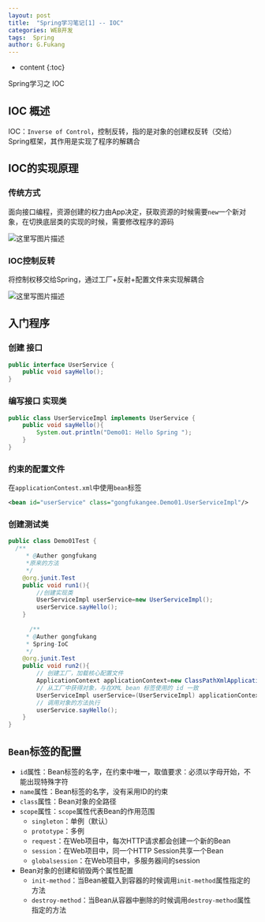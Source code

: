 ```yaml
---
layout: post
title:  "Spring学习笔记[1] -- IOC"
categories: WEB开发
tags:  Spring
author: G.Fukang
---
```

* content
{:toc}

Spring学习之 IOC 

## IOC 概述

IOC：`Inverse of Control`，控制反转，指的是对象的创建权反转（交给）Spring框架，其作用是实现了程序的解耦合

## IOC的实现原理

### 传统方式

面向接口编程，资源创建的权力由App决定，获取资源的时候需要`new`一个新对象，在切换底层类的实现的时候，需要修改程序的源码

![这里写图片描述](http://img.blog.csdn.net/2018030323160976?watermark/2/text/aHR0cDovL2Jsb2cuY3Nkbi5uZXQvYW5vbnltb3VzRw==/font/5a6L5L2T/fontsize/400/fill/I0JBQkFCMA==/dissolve/70)

### IOC控制反转

将控制权移交给Spring，通过工厂+反射+配置文件来实现解耦合

![这里写图片描述](http://img.blog.csdn.net/20180303231622590?watermark/2/text/aHR0cDovL2Jsb2cuY3Nkbi5uZXQvYW5vbnltb3VzRw==/font/5a6L5L2T/fontsize/400/fill/I0JBQkFCMA==/dissolve/70)

## 入门程序

### 创建 接口

```java
public interface UserService {
    public void sayHello();
}
```

### 编写接口 实现类

```java
public class UserServiceImpl implements UserService {
    public void sayHello(){
        System.out.println("Demo01: Hello Spring ");
    }
}
```

### 约束的配置文件

在`applicationContest.xml`中使用`bean`标签

```xml
<bean id="userService" class="gongfukangee.Demo01.UserServiceImpl"/>
```

### 创建测试类

```java
public class Demo01Test {
  /**
     * @Auther gongfukang
     *原来的方法
     */
    @org.junit.Test
    public void run1(){
        //创建实现类
        UserServiceImpl userService=new UserServiceImpl();
        userService.sayHello();
    }
  
      /**
     * @Auther gongfukang
     * Spring-IoC 
     */
    @org.junit.Test
    public void run2(){
        // 创建工厂，加载核心配置文件
        ApplicationContext applicationContext=new ClassPathXmlApplicationContext("applicationContext.xml");
        // 从工厂中获得对象，与在XML bean 标签使用的 id 一致
        UserServiceImpl userService=(UserServiceImpl) applicationContext.getBean("userService");
        // 调用对象的方法执行
        userService.sayHello();
    }
}
```

##  `Bean`标签的配置

- `id`属性：Bean标签的名字，在约束中唯一，取值要求：必须以字母开始，不能出现特殊字符
- `name`属性：Bean标签的名字，没有采用ID的约束
- `class`属性：Bean对象的全路径
- `scope`属性：`scope`属性代表Bean的作用范围
  - `singleton`：单例（默认）
  - `prototype`：多例
  - `request`：在Web项目中，每次HTTP请求都会创建一个新的Bean
  - `session`：在Web项目中，同一个HTTP Session共享一个Bean
  - `globalsession`：在Web项目中，多服务器间的session
- Bean对象的创建和销毁两个属性配置
  - `init-method`：当Bean被载入到容器的时候调用`init-method`属性指定的方法
  - `destroy-method`：当Bean从容器中删除的时候调用`destroy-method`属性指定的方法

